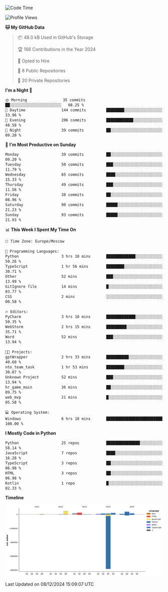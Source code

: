 <!--START_SECTION:waka-->
![Code Time](http://img.shields.io/badge/Code%20Time-560%20hrs%2027%20mins-blue)

![Profile Views](http://img.shields.io/badge/Profile%20Views-4-blue)

**🐱 My GitHub Data** 

> 📦 48.0 kB Used in GitHub's Storage 
 > 
> 🏆 166 Contributions in the Year 2024
 > 
> 💼 Opted to Hire
 > 
> 📜 8 Public Repositories 
 > 
> 🔑 20 Private Repositories 
 > 
**I'm a Night 🦉** 

```text
🌞 Morning                35 commits          ██░░░░░░░░░░░░░░░░░░░░░░░   08.25 % 
🌆 Daytime                144 commits         ████████░░░░░░░░░░░░░░░░░   33.96 % 
🌃 Evening                206 commits         ████████████░░░░░░░░░░░░░   48.58 % 
🌙 Night                  39 commits          ██░░░░░░░░░░░░░░░░░░░░░░░   09.20 % 
```
📅 **I'm Most Productive on Sunday** 

```text
Monday                   39 commits          ██░░░░░░░░░░░░░░░░░░░░░░░   09.20 % 
Tuesday                  50 commits          ███░░░░░░░░░░░░░░░░░░░░░░   11.79 % 
Wednesday                65 commits          ████░░░░░░░░░░░░░░░░░░░░░   15.33 % 
Thursday                 49 commits          ███░░░░░░░░░░░░░░░░░░░░░░   11.56 % 
Friday                   38 commits          ██░░░░░░░░░░░░░░░░░░░░░░░   08.96 % 
Saturday                 90 commits          █████░░░░░░░░░░░░░░░░░░░░   21.23 % 
Sunday                   93 commits          █████░░░░░░░░░░░░░░░░░░░░   21.93 % 
```


📊 **This Week I Spent My Time On** 

```text
🕑︎ Time Zone: Europe/Moscow

💬 Programming Languages: 
Python                   3 hrs 10 mins       █████████████░░░░░░░░░░░░   50.26 % 
TypeScript               1 hr 56 mins        ████████░░░░░░░░░░░░░░░░░   30.71 % 
Other                    52 mins             ███░░░░░░░░░░░░░░░░░░░░░░   13.99 % 
GitIgnore file           14 mins             █░░░░░░░░░░░░░░░░░░░░░░░░   03.77 % 
CSS                      2 mins              ░░░░░░░░░░░░░░░░░░░░░░░░░   00.58 % 

🔥 Editors: 
PyCharm                  3 hrs 10 mins       █████████████░░░░░░░░░░░░   50.35 % 
WebStorm                 2 hrs 15 mins       █████████░░░░░░░░░░░░░░░░   35.71 % 
Word                     52 mins             ███░░░░░░░░░░░░░░░░░░░░░░   13.94 % 

🐱‍💻 Projects: 
gptWrapper               2 hrs 33 mins       ██████████░░░░░░░░░░░░░░░   40.60 % 
nto_team_task            1 hr 53 mins        ████████░░░░░░░░░░░░░░░░░   30.07 % 
Unknown Project          52 mins             ███░░░░░░░░░░░░░░░░░░░░░░   13.94 % 
hr_game_main             36 mins             ██░░░░░░░░░░░░░░░░░░░░░░░   09.75 % 
web_mvp                  21 mins             █░░░░░░░░░░░░░░░░░░░░░░░░   05.58 % 

💻 Operating System: 
Windows                  6 hrs 18 mins       █████████████████████████   100.00 % 
```

**I Mostly Code in Python** 

```text
Python                   25 repos            ███████████████░░░░░░░░░░   58.14 % 
JavaScript               7 repos             ████░░░░░░░░░░░░░░░░░░░░░   16.28 % 
TypeScript               3 repos             ██░░░░░░░░░░░░░░░░░░░░░░░   06.98 % 
HTML                     3 repos             ██░░░░░░░░░░░░░░░░░░░░░░░   06.98 % 
Kotlin                   1 repo              █░░░░░░░░░░░░░░░░░░░░░░░░   02.33 % 
```



**Timeline**

![Lines of Code chart](https://raw.githubusercontent.com/adlemx/adlemx/main/assets/bar_graph.png)


 Last Updated on 08/12/2024 15:09:07 UTC
<!--END_SECTION:waka-->
